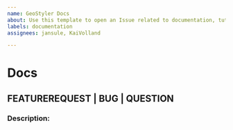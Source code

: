 ```yaml
---
name: GeoStyler Docs
about: Use this template to open an Issue related to documentation, tutorials, etc.
labels: documentation
assignees: jansule, KaiVolland

---
```


# Docs

<!-- Please choose one of the categories -->
## FEATUREREQUEST | BUG | QUESTION

### Description:
<!-- Please describe what this Issue is about. If it is a bugreport please make sure to provide enough information to reproduce the bug. A fiddle/codesandbox/… is very helpful -->

<!--- CHECKLIST
Code example added?
Would a screenshot be helpful?
Do you want to mention someone?
-->
